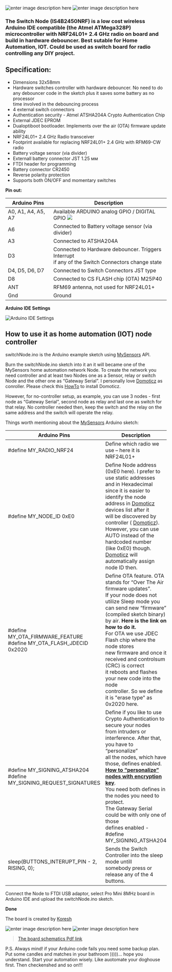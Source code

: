 

![enter image description here](https://github.com/EasySensors/SwitchNodeNRF/blob/master/pics/switchNodeNRF.jpg?raw=true)
![enter image description here](https://github.com/EasySensors/SwitchNodeNRF/blob/master/pics/SwitchNode2.jpg?raw=true)

### The Switch Node (IS4B2450NRF) is a low cost wireless Arduino IDE compatible (the Atmel ATMega328P) microcontroller with NRF24L01+ 2.4 GHz radio on board and build in hardware debouncer. Best sutable for Home Automation, IOT. Could be used as switch board for radio controlling any DIY project.

## Specification: ##
 - Dimensions 32x58mm
 - Hardware switches controller with hardware debouncer. No need to do <br>
   any debouncer code in the sketch plus it saves some battery as no processor <br> time involved in the debouncing process
 - 4 external switch connectors
 - Authentication security - Atmel ATSHA204A Crypto Authentication Chip
 - External JDEC EPROM
 - Dualoptiboot bootloader. Implements over the air (OTA) firmware update ability
 - NRF24L01+ 2.4 GHz  Radio transceiver
 - Footprint available for replacing NRF24L01+ 2.4 GHz  with RFM69-CW radio
 - Battery voltage sensor (via divider)
 - Externall battery connector JST 1.25 мм
 - FTDI header for programming
 - Battery connector CR2450
 - Reverse polarity protection
 - Supports both ON/OFF and momentary switches


**Pin out:** 


Arduino Pins|	Description
------------|--------------
A0, A1, A4, A5, A7 |	Available ARDUINO analog GPIO / DIGITAL GPIO  ![](https://github.com/EasySensors/SwitchNodeNRF/blob/master/pics/a1-5s.jpg?raw=true)
A6 |	Connected to Battery voltage sensor (via divider)
A3 |	Connected to  ATSHA204A
D3 | Connected to Hardware debouncer. Triggers Interrupt<br> if any of the Switch Connectors change state
D4, D5, D6, D7 | Connected to Switch Connectors JST type
D8 |	Connected to CS FLASH chip (OTA) M25P40
ANT |	RFM69 antenna, not used for NRF24L01+
Gnd | Ground



**Arduino IDE Settings**

![Arduino IDE Settings](https://github.com/EasySensors/ButtonSizeNode/blob/master/pics/IDEsettings.jpg?raw=true)



How to use it as home automation (IOT) node controller
------------------------------------------------------


switchNode.ino is the Arduino example sketch using [MySensors](https://www.mysensors.org/) API. 

Burn the switchNode.ino sketch into it an it will became  one of the MySensors home automation network Node. 
To create the network you need controller and at least two Nodes one as a Sensor, relay or switch Node and the other one as “Gateway Serial”. I personally love [Domoticz](https://domoticz.com/) as conroller. Please check this [HowTo](https://github.com/EasySensors/ButtonSizeNode/blob/master/DomoticzInstallMySensors.md) to install Domoticz.

However, for no-controller setup, as example, you can use 3 nodes - first node as “Gateway Serial”, second node as relay and last one as switch for that relay. No controller needed then, keep the switch and the relay on the same address and the switch will operate the relay.

Things worth mentioning about the  [MySensors](https://www.mysensors.org/) Arduino sketch: 


Arduino Pins|	Description
------------|--------------
#define MY_RADIO_NRF24|	Define which radio we use – here it is NRF24L01+
#define MY_NODE_ID 0xE0 | Define Node address (0xE0 here). I prefer to use static addresses<br> and in Hexadecimal since it is easier to identify the node<br> address in  [Domoticz](https://domoticz.com/) devices list after it<br> will be discovered by controller ( [Domoticz](https://domoticz.com/)).<br> However, you can use AUTO instead of the hardcoded number<br> (like 0xE0) though.  [Domoticz](https://domoticz.com/) will automatically assign node ID then.
#define MY_OTA_FIRMWARE_FEATURE<br>#define MY_OTA_FLASH_JDECID 0x2020 | Define OTA feature. OTA stands for “Over The Air firmware updates”.<br> If your node does not utilize Sleep mode you can send new “firmware”<br> (compiled sketch binary) by air. **Here is the link on how to do it.** <br>For OTA we use JDEC Flash chip where the node stores<br> new firmware and once it received and controlsum (CRC) is correct<br>  it reboots and flashes your new code into the node<br> controller. So we define it is "erase type" as 0x2020 here. 
#define MY_SIGNING_ATSHA204 <br>#define  MY_SIGNING_REQUEST_SIGNATURES | Define if you like to use Crypto Authentication to secure your nodes<br> from intruders or interference. After that, you have to “personalize”<br> all the nodes, which have those, defines enabled.<br> [**How to “personalize” nodes with encryption key**](https://github.com/EasySensors/ButtonSizeNode/blob/master/SecurityPersonalizationHowTo.md).<br> You need both defines in the nodes you need to protect.<br> The Gateway Serial could be with only one of those<br> defines enabled - #define MY_SIGNING_ATSHA204
sleep(BUTTONS_INTERUPT_PIN - 2, RISING, 0); | Sends the Switch Controller into the sleep mode untill<br> somebody press or release any of the 4 buttons. 

Connect the Node to FTDI USB adaptor, select Pro Mini 8MHz board in Arduino IDE and upload the switchNode.ino sketch.

**Done**


The board is created by  [Koresh](https://www.openhardware.io/user/143/projects/Koresh)

![enter image description here](https://github.com/EasySensors/SwitchNodeNRF/blob/master/pics/swNRF.jpg?raw=true)
![enter image description here](https://github.com/EasySensors/SwitchNodeNRF/blob/master/pics/sw2.jpg?raw=true)


>[The board schematics Pdf link](https://github.com/EasySensors/SwitchNode/blob/master/pdf/switchInsertableNode_sch.PDF)


P.S. Always mind! if your Arduino code fails you need some backup plan. Put some candles and matches in your bathroom )))))... hope you understand. Start your automation wisely. Like auotomate your doghouse first. Then checkenshed and so on!!!
